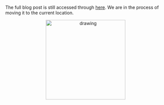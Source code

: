 The full blog post is still accessed through [here](https://www.1onepsilon.com/single-post/2018/08/18/Is-Mathematics-Discovered-or-Invented). We are in the process of moving it to the current location.

<center>
 <img class = "blog-inline-image" src="https://es-app.com/assets/bal24x.jpg" alt="drawing" width="250px"/>
</center> 
